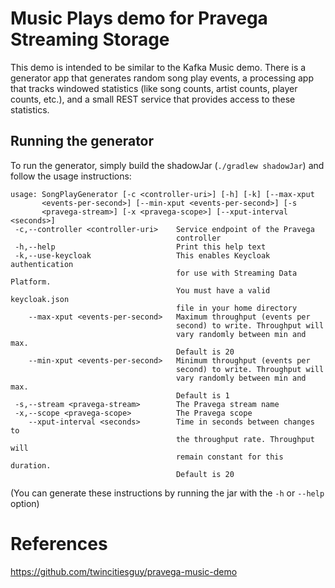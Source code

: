 # Music Plays demo for Pravega Streaming Storage

This demo is intended to be similar to the Kafka Music demo.  There is a generator app that generates random song play events, a processing app that tracks windowed statistics (like song counts, artist counts, player counts, etc.), and a small REST service that provides access to these statistics.

## Running the generator

To run the generator, simply build the shadowJar (`./gradlew shadowJar`) and follow the usage instructions:

```
usage: SongPlayGenerator [-c <controller-uri>] [-h] [-k] [--max-xput
       <events-per-second>] [--min-xput <events-per-second>] [-s
       <pravega-stream>] [-x <pravega-scope>] [--xput-interval <seconds>]
 -c,--controller <controller-uri>    Service endpoint of the Pravega
                                     controller
 -h,--help                           Print this help text
 -k,--use-keycloak                   This enables Keycloak authentication
                                     for use with Streaming Data Platform.
                                     You must have a valid keycloak.json
                                     file in your home directory
    --max-xput <events-per-second>   Maximum throughput (events per
                                     second) to write. Throughput will
                                     vary randomly between min and max.
                                     Default is 20
    --min-xput <events-per-second>   Minimum throughput (events per
                                     second) to write. Throughput will
                                     vary randomly between min and max.
                                     Default is 1
 -s,--stream <pravega-stream>        The Pravega stream name
 -x,--scope <pravega-scope>          The Pravega scope
    --xput-interval <seconds>        Time in seconds between changes to
                                     the throughput rate. Throughput will
                                     remain constant for this duration.
                                     Default is 20
```

(You can generate these instructions by running the jar with the `-h` or `--help` option) 


# References
https://github.com/twincitiesguy/pravega-music-demo

